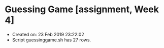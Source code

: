 # Guessing Game [assignment, Week 4]

* Created on: 23 Feb 2019 23:22:02
* Script guessinggame.sh has 27 rows.
